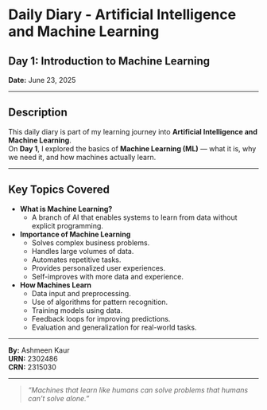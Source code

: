 # Daily Diary - Artificial Intelligence and Machine Learning

## Day 1: Introduction to Machine Learning  
**Date:** June 23, 2025

---

## Description
This daily diary is part of my learning journey into **Artificial Intelligence and Machine Learning**.  
On **Day 1**, I explored the basics of **Machine Learning (ML)** — what it is, why we need it, and how machines actually learn.

---

## Key Topics Covered
- **What is Machine Learning?**
  - A branch of AI that enables systems to learn from data without explicit programming.
- **Importance of Machine Learning**
  - Solves complex business problems.
  - Handles large volumes of data.
  - Automates repetitive tasks.
  - Provides personalized user experiences.
  - Self-improves with more data and experience.
- **How Machines Learn**
  - Data input and preprocessing.
  - Use of algorithms for pattern recognition.
  - Training models using data.
  - Feedback loops for improving predictions.
  - Evaluation and generalization for real-world tasks.

---

**By:** Ashmeen Kaur  
**URN:** 2302486  
**CRN:** 2315030

---

> *“Machines that learn like humans can solve problems that humans can’t solve alone.”*

